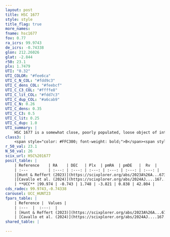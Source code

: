```yaml
---
layout: post
title: HSC 1677
style: style
title_flag: true
more_names: 
fname: hsc1677
fov: 0.77
ra_icrs: 99.9743
de_icrs: -0.74338
glon: 212.26026
glat: -2.844
r50: 23.1
plx: 1.7479
UTI: "0.32"
UTI_COLOR: "#fee6ca"
UTI_C_N_COL: "#fdd9c3"
UTI_C_dens_COL: "#feebcf"
UTI_C_C3_COL: "#ffffe8"
UTI_C_lit_COL: "#fdd7c3"
UTI_C_dup_COL: "#a6cab9"
UTI_C_N: 0.26
UTI_C_dens: 0.35
UTI_C_C3: 0.5
UTI_C_lit: 0.25
UTI_C_dup: 1.0
UTI_summary: |
    HSC 1677 is a somewhat close, poorly populated, loose object of intermediate C3 quality. It was recently reported in the literature.
class3: |
    <span style="color: #FFC300; font-weight: bold;">B</span><span style="color: #FFC300; font-weight: bold;">B</span>
r_50_val: 23.1
N_50_val: 26
scix_url: HSC%201677
posit_table: |
    | Reference    | RA    | DEC   | Plx  | pmRA  | pmDE   |  Rv  |
    | :---         | :---: | :---: | :---: | :---: | :---: | :---: |
    |[Hunt & Reffert (2023)](https://scixplorer.org/abs/2023A%26A...673A.114H) | 100.157 | -0.686 | 1.743 | -3.834 | 0.764 | 46.634 |
    |[Cavallo et al. (2024)](https://scixplorer.org/abs/2024AJ....167...12C) | 99.742 | -0.414 | 1.744 | -- | -- | -- |
    | **UCC** |99.974 | -0.743 | 1.748 | -3.821 | 0.838 | 42.804 | 
cds_radec: 99.9743,-0.74338
carousel: UCC_HUNT23
fpars_table: |
    | Reference |  Values |
    | :---  |  :---:  |
    | [Hunt & Reffert (2023)](https://scixplorer.org/abs/2023A%26A...673A.114H) | `AV50=0.065, diffAV50=0.386, MOD50=8.72, logAge50=7.78` |
    | [Cavallo et al. (2024)](https://scixplorer.org/abs/2024AJ....167...12C) | `AV50=0.39, dMod50=9.0, logAge50=7.25, [Fe/H]50=0.09` |
shared_table: |
    
---
```

